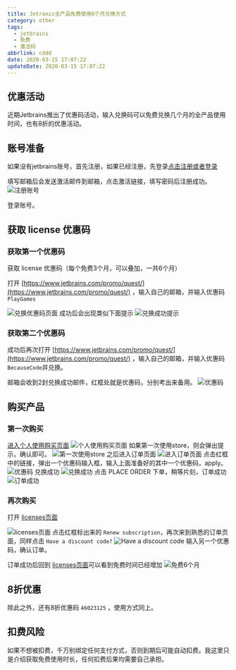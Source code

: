 ```yaml
---
title: Jetranis全产品免费使用6个月兑换方式
category: other
tags:
  - jetbrains
  - 免费
  - 激活码
abbrlink: cddd
date: 2020-03-15 17:07:22
updateDate: 2020-03-15 17:07:22
---
```


## 优惠活动

近期Jetbrains推出了优惠码活动，输入兑换码可以免费兑换几个月的全产品使用时间，也有8折的优惠活动。

## 账号准备

如果没有jetbrains账号，首先注册，如果已经注册，先登录[点击注册或者登录](https://account.jetbrains.com/login)

填写邮箱后会发送激活邮件到邮箱，点击激活链接，填写密码后注册成功。
![注册账号](https://public-links.todu.top/1584262668.png?imageMogr2/thumbnail/!100p)

登录账号。

## 获取 license 优惠码

### 获取第一个优惠码

获取 license 优惠码（每个免费3个月，可以叠加，一共6个月）

打开 [https://www.jetbrains.com/promo/quest/](https://www.jetbrains.com/promo/quest/) ，输入自己的邮箱，并输入优惠码 `PlayGames`

![兑换优惠码页面](https://public-links.todu.top/1584262981.png?imageMogr2/thumbnail/!100p)
成功后会出现类似下面提示
![兑换成功提示](https://public-links.todu.top/1584263025.png?imageMogr2/thumbnail/!100p)

### 获取第二个优惠码

成功后再次打开 [https://www.jetbrains.com/promo/quest/](https://www.jetbrains.com/promo/quest/) ，输入自己的邮箱，并输入优惠码 `BecauseCode`并兑换。

邮箱会收到2封兑换成功邮件，红框处就是优惠码，分别考出来备用。
![优惠码](https://public-links.todu.top/1584263197.png?imageMogr2/thumbnail/!100p)

## 购买产品

### 第一次购买

[进入个人使用购买页面](https://www.jetbrains.com/store/?fromNavMenu#personal?billing=yearly)
![个人使用购买页面](https://public-links.todu.top/1584263615.png?imageMogr2/thumbnail/!100p)
如果第一次使用store，则会弹出提示，确认即可。
![第一次使用store](https://public-links.todu.top/1584263849.png?imageMogr2/thumbnail/!100p)
之后进入订单页面
![进入订单页面](https://public-links.todu.top/1584263924.png?imageMogr2/thumbnail/!100p)
点击红框中的链接，弹出一个优惠码输入框，输入上面准备好的其中一个优惠码，apply。
![优惠码](https://public-links.todu.top/1584264012.png?imageMogr2/thumbnail/!100p)
兑换成功
![兑换成功](https://public-links.todu.top/1584264126.png?imageMogr2/thumbnail/!100p)
点击 PLACE ORDER 下单，稍等片刻，订单成功
![订单成功](https://public-links.todu.top/1584264189.png?imageMogr2/thumbnail/!100p)

### 再次购买

打开 [licenses页面](https://account.jetbrains.com/licenses)

![licenses页面](https://public-links.todu.top/1584264490.png?imageMogr2/thumbnail/!100p)
点击红框标出来的 `Renew subscription`，再次来到熟悉的订单页面，同样点击 `Have a discount code?`
![Have a discount code](https://public-links.todu.top/1584264603.png?imageMogr2/thumbnail/!100p)
输入另一个优惠码，确认订单。

订单成功后回到 [licenses页面](https://account.jetbrains.com/licenses)可以看到免费时间已经增加
![免费6个月](https://public-links.todu.top/1584264866.png?imageMogr2/thumbnail/!100p)

## 8折优惠

除此之外，还有8折优惠码 `46023125` ，使用方式同上。

## 扣费风险

如果不想被扣费，千万别绑定任何支付方式，否则到期后可能自动扣费。我这里只是介绍获取免费使用时长，任何扣费后果均需要自己承担。
